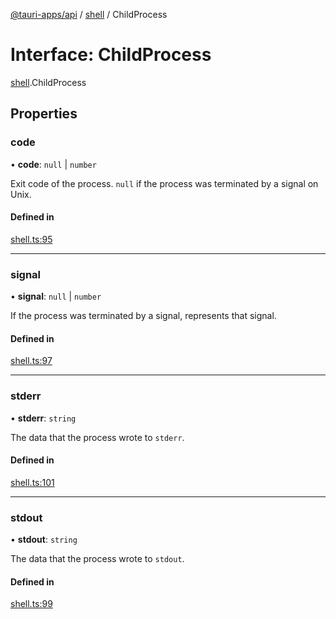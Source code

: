 [@tauri-apps/api](../README.md) / [shell](../modules/shell.md) / ChildProcess

# Interface: ChildProcess

[shell](../modules/shell.md).ChildProcess

## Properties

### code

• **code**: ``null`` \| `number`

Exit code of the process. `null` if the process was terminated by a signal on Unix.

#### Defined in

[shell.ts:95](https://github.com/tauri-apps/tauri/blob/07bc998/tooling/api/src/shell.ts#L95)

___

### signal

• **signal**: ``null`` \| `number`

If the process was terminated by a signal, represents that signal.

#### Defined in

[shell.ts:97](https://github.com/tauri-apps/tauri/blob/07bc998/tooling/api/src/shell.ts#L97)

___

### stderr

• **stderr**: `string`

The data that the process wrote to `stderr`.

#### Defined in

[shell.ts:101](https://github.com/tauri-apps/tauri/blob/07bc998/tooling/api/src/shell.ts#L101)

___

### stdout

• **stdout**: `string`

The data that the process wrote to `stdout`.

#### Defined in

[shell.ts:99](https://github.com/tauri-apps/tauri/blob/07bc998/tooling/api/src/shell.ts#L99)
